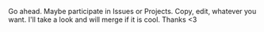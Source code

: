 Go ahead. Maybe participate in Issues or Projects. Copy, edit, whatever you want. I'll take a look and will merge if it is cool. Thanks <3

